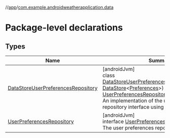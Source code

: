 //[app](../../index.md)/[com.example.androidweatherapplication.data](index.md)

# Package-level declarations

## Types

| Name | Summary |
|---|---|
| [DataStoreUserPreferencesRepository](-data-store-user-preferences-repository/index.md) | [androidJvm]<br>class [DataStoreUserPreferencesRepository](-data-store-user-preferences-repository/index.md)(dataStore: [DataStore](https://developer.android.com/reference/kotlin/androidx/datastore/core/DataStore.html)&lt;[Preferences](https://developer.android.com/reference/kotlin/androidx/datastore/preferences/core/Preferences.html)&gt;) : [UserPreferencesRepository](-user-preferences-repository/index.md)<br>An implementation of the user preferences repository interface using DataStore |
| [UserPreferencesRepository](-user-preferences-repository/index.md) | [androidJvm]<br>interface [UserPreferencesRepository](-user-preferences-repository/index.md)<br>The user preferences repository |

